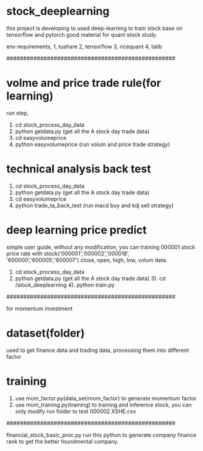 # stock_deeplearning

this project is developing to used deep-learning to train stock base on tensorflow and pytorch
good material for quant stock study.

env requirements,
1, tushare
2, tensorflow
3, ricequant
4, talib

##################################################

# volme and price trade rule(for learning)
run step,
1) cd stock_process_day_data
2) python getdata.py (get all the A stock day trade data)
3) cd easyvolumeprice
4) python easyvolumeprice (run volum and price trade strategy)

# technical analysis back test

1) cd stock_process_day_data
2) python getdata.py (get all the A stock day trade data)
3) cd easyvolumeprice
4) python trade_ta_back_test (run macd buy and kdj sell strategy)

# deep learning price predict

simple user guide, without any modification, you can training 000001 stock price rate with stock('000001','000002','000018', '600000','600005','600007')
close, open, high, low, volum data.

1) cd stock_process_day_data
2) python getdata.py (get all the A stock day trade data)
3). cd /stock_deeplearning
4). python train.py

##################################################

for momentum investment
# dataset(folder)
used to get finance data and trading data, processing them into different factor

# training
1) use mom_factor.py(data_set/mom_factor) to generate momentum factor
2) use mom_training.py(training) to training and inference stock, you can only modify run folder to test 000002.XSHE.csv


##################################################

financial_stock_basic_proc.py
run this python to generate company finance rank to get the better foundmental company.

